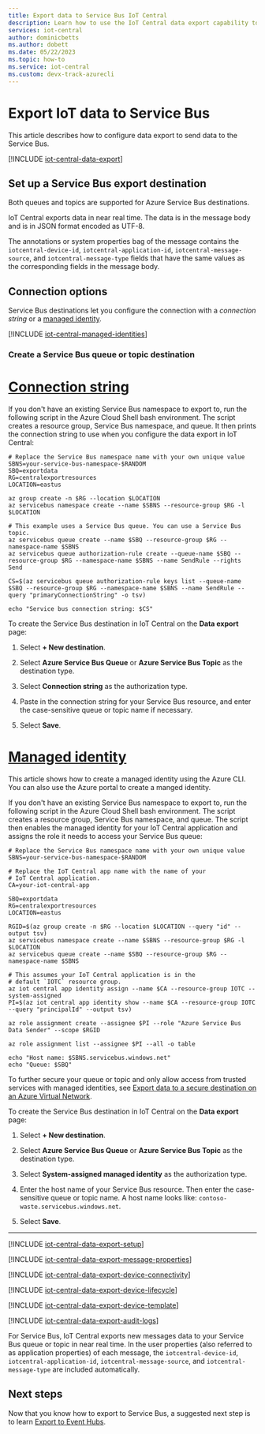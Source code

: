```yaml
---
title: Export data to Service Bus IoT Central
description: Learn how to use the IoT Central data export capability to continuously export your IoT data to Service Bus
services: iot-central
author: dominicbetts
ms.author: dobett
ms.date: 05/22/2023
ms.topic: how-to
ms.service: iot-central
ms.custom: devx-track-azurecli
---
```


# Export IoT data to Service Bus

This article describes how to configure data export to send data to the Service Bus.

[!INCLUDE [iot-central-data-export](../../../includes/iot-central-data-export.md)]

## Set up a Service Bus export destination

Both queues and topics are supported for Azure Service Bus destinations.

IoT Central exports data in near real time. The data is in the message body and is in JSON format encoded as UTF-8.

The annotations or system properties bag of the message contains the `iotcentral-device-id`, `iotcentral-application-id`, `iotcentral-message-source`, and `iotcentral-message-type` fields that have the same values as the corresponding fields in the message body.

## Connection options

Service Bus destinations let you configure the connection with a *connection string* or a [managed identity](../../active-directory/managed-identities-azure-resources/overview.md).

[!INCLUDE [iot-central-managed-identities](../../../includes/iot-central-managed-identities.md)]

### Create a Service Bus queue or topic destination

# [Connection string](#tab/connection-string)

If you don't have an existing Service Bus namespace to export to, run the following script in the Azure Cloud Shell bash environment. The script creates a resource group, Service Bus namespace, and queue. It then prints the connection string to use when you configure the data export in IoT Central:

```azurecli-interactive
# Replace the Service Bus namespace name with your own unique value
SBNS=your-service-bus-namespace-$RANDOM
SBQ=exportdata
RG=centralexportresources
LOCATION=eastus

az group create -n $RG --location $LOCATION
az servicebus namespace create --name $SBNS --resource-group $RG -l $LOCATION

# This example uses a Service Bus queue. You can use a Service Bus topic.
az servicebus queue create --name $SBQ --resource-group $RG --namespace-name $SBNS
az servicebus queue authorization-rule create --queue-name $SBQ --resource-group $RG --namespace-name $SBNS --name SendRule --rights Send

CS=$(az servicebus queue authorization-rule keys list --queue-name $SBQ --resource-group $RG --namespace-name $SBNS --name SendRule --query "primaryConnectionString" -o tsv)

echo "Service bus connection string: $CS"
```

To create the Service Bus destination in IoT Central on the **Data export** page:

1. Select **+ New destination**.

1. Select **Azure Service Bus Queue** or  **Azure Service Bus Topic** as the destination type.

1. Select **Connection string** as the authorization type.

1. Paste in the connection string for your Service Bus resource, and enter the case-sensitive queue or topic name if necessary.

1. Select **Save**.

# [Managed identity](#tab/managed-identity)

This article shows how to create a managed identity using the Azure CLI. You can also use the Azure portal to create a manged identity.

If you don't have an existing Service Bus namespace to export to, run the following script in the Azure Cloud Shell bash environment. The script creates a resource group, Service Bus namespace, and queue. The script then enables the managed identity for your IoT Central application and assigns the role it needs to access your Service Bus queue:

```azurecli-interactive
# Replace the Service Bus namespace name with your own unique value
SBNS=your-service-bus-namespace-$RANDOM

# Replace the IoT Central app name with the name of your
# IoT Central application.
CA=your-iot-central-app

SBQ=exportdata
RG=centralexportresources
LOCATION=eastus

RGID=$(az group create -n $RG --location $LOCATION --query "id" --output tsv)
az servicebus namespace create --name $SBNS --resource-group $RG -l $LOCATION
az servicebus queue create --name $SBQ --resource-group $RG --namespace-name $SBNS

# This assumes your IoT Central application is in the 
# default `IOTC` resource group.
az iot central app identity assign --name $CA --resource-group IOTC --system-assigned
PI=$(az iot central app identity show --name $CA --resource-group IOTC --query "principalId" --output tsv)

az role assignment create --assignee $PI --role "Azure Service Bus Data Sender" --scope $RGID

az role assignment list --assignee $PI --all -o table

echo "Host name: $SBNS.servicebus.windows.net"
echo "Queue: $SBQ"
```

To further secure your queue or topic and only allow access from trusted services with managed identities, see [Export data to a secure destination on an Azure Virtual Network](howto-connect-secure-vnet.md).

To create the Service Bus destination in IoT Central on the **Data export** page:

1. Select **+ New destination**.

1. Select **Azure Service Bus Queue** or  **Azure Service Bus Topic** as the destination type.

1. Select **System-assigned managed identity** as the authorization type.

1. Enter the host name of your Service Bus resource. Then enter the case-sensitive queue or topic name. A host name looks like: `contoso-waste.servicebus.windows.net`.

1. Select **Save**.

---

[!INCLUDE [iot-central-data-export-setup](../../../includes/iot-central-data-export-setup.md)]

[!INCLUDE [iot-central-data-export-message-properties](../../../includes/iot-central-data-export-message-properties.md)]

[!INCLUDE [iot-central-data-export-device-connectivity](../../../includes/iot-central-data-export-device-connectivity.md)]

[!INCLUDE [iot-central-data-export-device-lifecycle](../../../includes/iot-central-data-export-device-lifecycle.md)]

[!INCLUDE [iot-central-data-export-device-template](../../../includes/iot-central-data-export-device-template.md)]

[!INCLUDE [iot-central-data-export-audit-logs](../../../includes/iot-central-data-export-audit-logs.md)]

For Service Bus, IoT Central exports new messages data to your Service Bus queue or topic in near real time. In the user properties (also referred to as application properties) of each message, the `iotcentral-device-id`, `iotcentral-application-id`, `iotcentral-message-source`, and `iotcentral-message-type` are included automatically.

## Next steps

Now that you know how to export to Service Bus, a suggested next step is to learn [Export to Event Hubs](howto-export-to-event-hubs.md).

